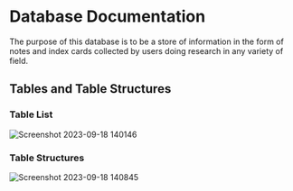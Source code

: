 # Database Documentation
The purpose of this database is to be a store of information in the form of notes and index cards collected by users doing research in any variety of field.



## Tables and Table Structures

### Table List
![Screenshot 2023-09-18 140146](https://github.com/PatersonMichael/cs2-honors-project-knowledge-base-app/assets/33883467/9bfd7221-8217-432f-9dac-1f0481a3baba)


### Table Structures
![Screenshot 2023-09-18 140845](https://github.com/PatersonMichael/cs2-honors-project-knowledge-base-app/assets/33883467/4e891f00-42fd-4e4a-b28d-927e30c17ee2)
